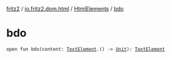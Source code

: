 [fritz2](../../index.md) / [io.fritz2.dom.html](../index.md) / [HtmlElements](index.md) / [bdo](./bdo.md)

# bdo

`open fun bdo(content: `[`TextElement`](../-text-element/index.md)`.() -> `[`Unit`](https://kotlinlang.org/api/latest/jvm/stdlib/kotlin/-unit/index.html)`): `[`TextElement`](../-text-element/index.md)